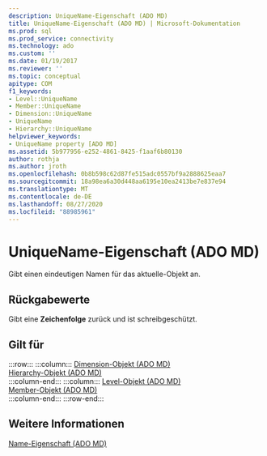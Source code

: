 ```yaml
---
description: UniqueName-Eigenschaft (ADO MD)
title: UniqueName-Eigenschaft (ADO MD) | Microsoft-Dokumentation
ms.prod: sql
ms.prod_service: connectivity
ms.technology: ado
ms.custom: ''
ms.date: 01/19/2017
ms.reviewer: ''
ms.topic: conceptual
apitype: COM
f1_keywords:
- Level::UniqueName
- Member::UniqueName
- Dimension::UniqueName
- UniqueName
- Hierarchy::UniqueName
helpviewer_keywords:
- UniqueName property [ADO MD]
ms.assetid: 5b977956-e252-4861-8425-f1aaf6b80130
author: rothja
ms.author: jroth
ms.openlocfilehash: 0b8b598c62d87fe515adc0557bf9a2888625eaa7
ms.sourcegitcommit: 18a98ea6a30d448aa6195e10ea2413be7e837e94
ms.translationtype: MT
ms.contentlocale: de-DE
ms.lasthandoff: 08/27/2020
ms.locfileid: "88985961"
---
```

# <a name="uniquename-property-ado-md"></a>UniqueName-Eigenschaft (ADO MD)
Gibt einen eindeutigen Namen für das aktuelle-Objekt an.  
  
## <a name="return-values"></a>Rückgabewerte  
 Gibt eine **Zeichenfolge** zurück und ist schreibgeschützt.  
  
## <a name="applies-to"></a>Gilt für  
  
:::row:::
    :::column:::
        [Dimension-Objekt (ADO MD)](./dimension-object-ado-md.md)  
        [Hierarchy-Objekt (ADO MD)](./hierarchy-object-ado-md.md)  
    :::column-end:::
    :::column:::
        [Level-Objekt (ADO MD)](./level-object-ado-md.md)  
        [Member-Objekt (ADO MD)](./member-object-ado-md.md)  
    :::column-end:::
:::row-end:::

## <a name="see-also"></a>Weitere Informationen  
 [Name-Eigenschaft (ADO MD)](./name-property-ado-md.md)